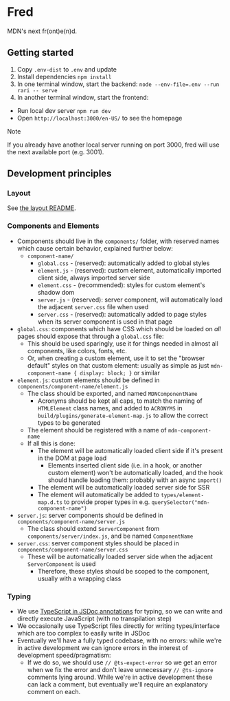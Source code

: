 # Fred

MDN's next fr(ont)e(n)d.

## Getting started

1. Copy `.env-dist` to `.env` and update
2. Install dependencies `npm install`
3. In one terminal window, start the backend: `node --env-file=.env --run rari -- serve`
4. In another terminal window, start the frontend:

- Run local dev server `npm run dev`
- Open `http://localhost:3000/en-US/` to see the homepage

> [!NOTE]
> If you already have another local server running on port 3000, fred will use the next available port (e.g. 3001).

## Development principles

### Layout

See [the layout README](./components/layout/README.md).

### Components and Elements

- Components should live in the `components/` folder, with reserved names which cause certain behavior, explained further below:
  - `component-name/`
    - `global.css` - (reserved): automatically added to global styles
    - `element.js` - (reserved): custom element, automatically imported client side, always imported server side
    - `element.css` - (recommended): styles for custom element's shadow dom
    - `server.js` - (reserved): server component, will automatically load the adjacent `server.css` file when used
    - `server.css` - (reserved): automatically added to page styles when its server component is used in that page
- `global.css`: components which have CSS which should be loaded on _all_ pages should expose that through a `global.css` file:
  - This should be used sparingly, use it for things needed in almost all components, like colors, fonts, etc.
  - Or, when creating a custom element, use it to set the "browser default" styles on that custom element: usually as simple as just `mdn-component-name { display: block; }` or similar
- `element.js`: custom elements should be defined in `components/component-name/element.js`
  - The class should be exported, and named `MDNComponentName`
    - Acronyms should be kept all caps, to match the naming of `HTMLElement` class names, and added to `ACRONYMS` in `build/plugins/generate-element-map.js` to allow the correct types to be generated
  - The element should be registered with a name of `mdn-component-name`
  - If all this is done:
    - The element will be automatically loaded client side if it's present in the DOM at page load
      - Elements inserted client side (i.e. in a hook, or another custom element) won't be automatically loaded, and the hook should handle loading them: probably with an async `import()`
    - The element will be automatically loaded server side for SSR
    - The element will automatically be added to `types/element-map.d.ts` to provide proper types in e.g. `querySelector("mdn-component-name")`
- `server.js`: server components should be defined in `components/component-name/server.js`
  - The class should extend `ServerComponent` from `components/server/index.js`, and be named `ComponentName`
- `server.css`: server component styles should be placed in `components/component-name/server.css`
  - These will be automatically loaded server side when the adjacent `ServerComponent` is used
    - Therefore, these styles should be scoped to the component, usually with a wrapping class

### Typing

- We use [TypeScript in JSDoc annotations](https://www.typescriptlang.org/docs/handbook/jsdoc-supported-types.html) for typing, so we can write and directly execute JavaScript (with no transpilation step)
- We occasionally use TypeScript files directly for writing types/interface which are too complex to easily write in JSDoc
- Eventually we'll have a fully typed codebase, with no errors: while we're in active development we can ignore errors in the interest of development speed/pragmatism:
  - If we do so, we should use `// @ts-expect-error` so we get an error when we fix the error and don't leave unnecessary `// @ts-ignore` comments lying around. While we're in active development these can lack a comment, but eventually we'll require an explanatory comment on each.
